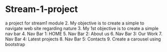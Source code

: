 # Stream-1-project
a project for stream1 module
2.	My objective is to create a simple to navigate web site regarding nature
3.	My 1st objective is to create a simple nav bar
4.	Nav Bar 1: HOME
5.	Nav Bar 2: About us
6.	Nav Bar 3: Our Work
7.	Nav Bar 4: Latest projects
8.	Nav Bar 5: Contacts
9. Create a carousel using bootstrap
